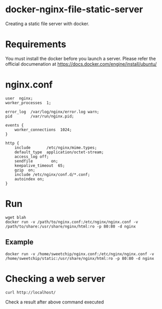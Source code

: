 # docker-nginx-file-static-server
Creating a static file server with docker.

# Requirements
You must install the docker before you launch a server.
Please refer the official documenation at https://docs.docker.com/engine/install/ubuntu/

# nginx.conf
```
user  nginx;
worker_processes  1;

error_log  /var/log/nginx/error.log warn;
pid        /var/run/nginx.pid;

events {
    worker_connections  1024;
}

http {
    include       /etc/nginx/mime.types;
    default_type  application/octet-stream;
    access_log off;
    sendfile        on;
    keepalive_timeout  65;
    gzip  on;
    include /etc/nginx/conf.d/*.conf;
    autoindex on;
}
```


# Run
```
wget blah
docker run -v /path/to/nginx.conf:/etc/nginx/nginx.conf -v /path/to/share:/usr/share/nginx/html:ro -p 80:80 -d nginx
```


## Example
```
docker run -v /home/sweetchip/nginx.conf:/etc/nginx/nginx.conf -v /home/sweetchip/static:/usr/share/nginx/html:ro -p 80:80 -d nginx
```

# Checking a web server
```
curl http://localhost/
```
Check a result after above command executed




